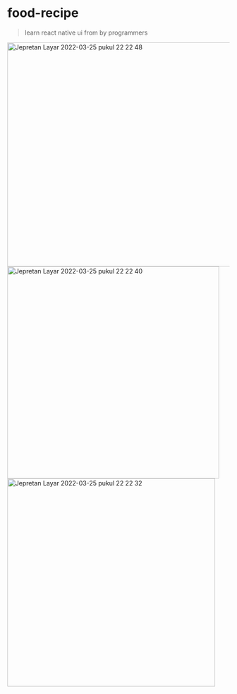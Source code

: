 # food-recipe

>learn react native ui from by programmers

<img width="507" alt="Jepretan Layar 2022-03-25 pukul 22 22 48" src="https://user-images.githubusercontent.com/58585640/160150106-ccd429a1-fe95-4fa4-8fd1-c41ba79ba489.png">
<img width="480" alt="Jepretan Layar 2022-03-25 pukul 22 22 40" src="https://user-images.githubusercontent.com/58585640/160150126-e37dc3fe-1afb-4315-9ad9-b6851ef1895a.png">
<img width="471" alt="Jepretan Layar 2022-03-25 pukul 22 22 32" src="https://user-images.githubusercontent.com/58585640/160150145-b87fae37-f3ec-43c3-b6e9-5f60f4d9f807.png">
